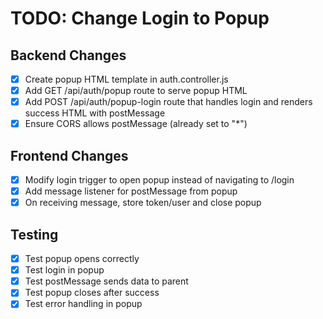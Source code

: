 # TODO: Change Login to Popup

## Backend Changes
- [x] Create popup HTML template in auth.controller.js
- [x] Add GET /api/auth/popup route to serve popup HTML
- [x] Add POST /api/auth/popup-login route that handles login and renders success HTML with postMessage
- [x] Ensure CORS allows postMessage (already set to "*")

## Frontend Changes
- [x] Modify login trigger to open popup instead of navigating to /login
- [x] Add message listener for postMessage from popup
- [x] On receiving message, store token/user and close popup

## Testing
- [x] Test popup opens correctly
- [x] Test login in popup
- [x] Test postMessage sends data to parent
- [x] Test popup closes after success
- [x] Test error handling in popup
